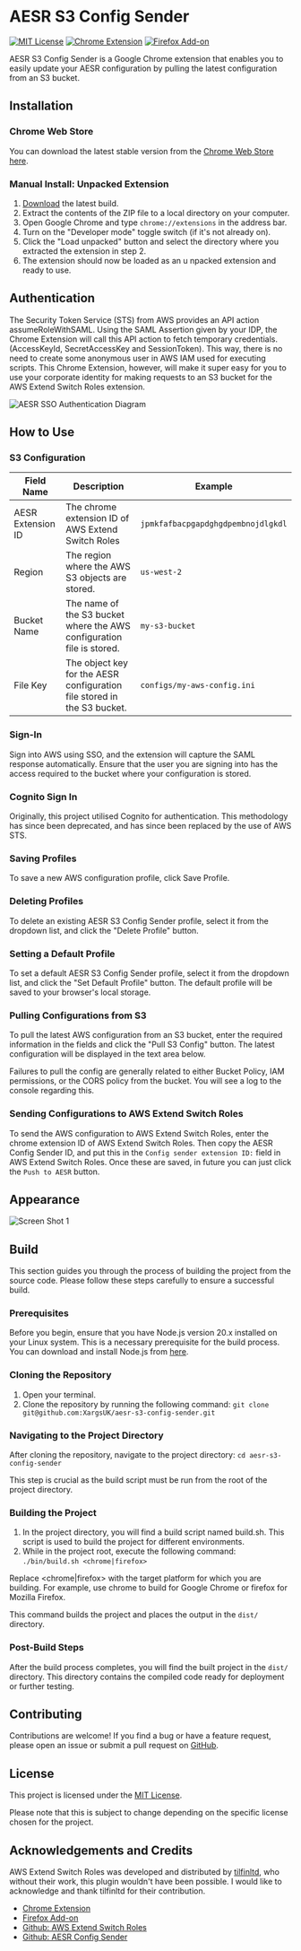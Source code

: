 # AESR S3 Config Sender

[![MIT License](https://img.shields.io/badge/License-MIT-green.svg)](https://choosealicense.com/licenses/mit/)
[![Chrome Extension](https://img.shields.io/chrome-web-store/v/ikmgjpefodojiccmidahcblifopeimjf.svg)](https://chrome.google.com/webstore/detail/aesr-s3-config-sender/ikmgjpefodojiccmidahcblifopeimjf?utm_source=github)
[![Firefox Add-on](https://img.shields.io/amo/v/aesr-s3-config-sender.svg)](https://addons.mozilla.org/firefox/addon/aesr-s3-config-sender?utm_source=github)

AESR S3 Config Sender is a Google Chrome extension that enables you to easily update your AESR configuration by pulling the latest configuration from an S3 bucket.

## Installation

### Chrome Web Store

You can download the latest stable version from the [Chrome Web Store here](https://chrome.google.com/webstore/detail/aesr-s3-config-sender/ikmgjpefodojiccmidahcblifopeimjf?hl=en-GB&authuser=0).

### Manual Install: Unpacked Extension

1. [Download](https://github.com/XargsUK/aesr-s3-config-sender/releases/latest) the latest build.
2. Extract the contents of the ZIP file to a local directory on your computer.
3. Open Google Chrome and type `chrome://extensions` in the address bar.
4. Turn on the "Developer mode" toggle switch (if it's not already on).
5. Click the "Load unpacked" button and select the directory where you extracted the extension in step 2.
6. The extension should now be loaded as an u npacked extension and ready to use.

## Authentication

The Security Token Service (STS) from AWS provides an API action assumeRoleWithSAML. Using the SAML Assertion given by your IDP, the Chrome Extension will call this API action to fetch temporary credentials. (AccessKeyId, SecretAccessKey and SessionToken). This way, there is no need to create some anonymous user in AWS IAM used for executing scripts. This Chrome Extension, however, will make it super easy for you to use your corporate identity for making requests to an S3 bucket for the AWS Extend Switch Roles extension.

![AESR SSO Authentication Diagram](https://github.com/XargsUK/aesr-s3-config-sender/blob/main/images/aesr-diagram.png)

## How to Use

### S3 Configuration

| Field Name        | Description                                                             | Example                            |
| ----------------- | ----------------------------------------------------------------------- | ---------------------------------- |
| AESR Extension ID | The chrome extension ID of AWS Extend Switch Roles                      | `jpmkfafbacpgapdghgdpembnojdlgkdl` |
| Region            | The region where the AWS S3 objects are stored.                         | `us-west-2`                        |
| Bucket Name       | The name of the S3 bucket where the AWS configuration file is stored.   | `my-s3-bucket`                     |
| File Key          | The object key for the AESR configuration file stored in the S3 bucket. | `configs/my-aws-config.ini`        |

### Sign-In

Sign into AWS using SSO, and the extension will capture the SAML response automatically. Ensure that the user you are signing into has the access required to the bucket where your configuration is stored.

### Cognito Sign In

Originally, this project utilised Cognito for authentication. This methodology has since been deprecated, and has since been replaced by the use of AWS STS.

### Saving Profiles

To save a new AWS configuration profile, click Save Profile.

### Deleting Profiles

To delete an existing AESR S3 Config Sender profile, select it from the dropdown list, and click the "Delete Profile" button.

### Setting a Default Profile

To set a default AESR S3 Config Sender profile, select it from the dropdown list, and click the "Set Default Profile" button. The default profile will be saved to your browser's local storage.

### Pulling Configurations from S3

To pull the latest AWS configuration from an S3 bucket, enter the required information in the fields and click the "Pull S3 Config" button. The latest configuration will be displayed in the text area below.

Failures to pull the config are generally related to either Bucket Policy, IAM permissions, or the CORS policy from the bucket. You will see a log to the console regarding this.

### Sending Configurations to AWS Extend Switch Roles

To send the AWS configuration to AWS Extend Switch Roles, enter the chrome extension ID of AWS Extend Switch Roles. Then copy the AESR Config Sender ID, and put this in the `Config sender extension ID:` field in AWS Extend Switch Roles. Once these are saved, in future you can just click the `Push to AESR` button.

## Appearance

![Screen Shot 1](https://github.com/XargsUK/aesr-s3-config-sender/blob/main/images/screenshot-1.png)

## Build

This section guides you through the process of building the project from the source code. Please follow these steps carefully to ensure a successful build.

### Prerequisites

Before you begin, ensure that you have Node.js version 20.x installed on your Linux system. This is a necessary prerequisite for the build process. You can download and install Node.js from [here](https://nodejs.org/en).

### Cloning the Repository

1. Open your terminal.
2. Clone the repository by running the following command:
   `git clone git@github.com:XargsUK/aesr-s3-config-sender.git`

### Navigating to the Project Directory

After cloning the repository, navigate to the project directory:
`cd aesr-s3-config-sender`

This step is crucial as the build script must be run from the root of the project directory.

### Building the Project

1. In the project directory, you will find a build script named build.sh. This script is used to build the project for different environments.
2. While in the project root, execute the following command: `./bin/build.sh <chrome|firefox>`

Replace <chrome|firefox> with the target platform for which you are building. For example, use chrome to build for Google Chrome or firefox for Mozilla Firefox.

This command builds the project and places the output in the `dist/` directory.

### Post-Build Steps

After the build process completes, you will find the built project in the `dist/` directory. This directory contains the compiled code ready for deployment or further testing.

## Contributing

Contributions are welcome! If you find a bug or have a feature request, please open an issue or submit a pull request on [GitHub](https://github.com/XargsUK/aesr-s3-config-sender/).

## License

This project is licensed under the [MIT License](https://opensource.org/licenses/MIT).

Please note that this is subject to change depending on the specific license chosen for the project.

## Acknowledgements and Credits

AWS Extend Switch Roles was developed and distributed by [tilfinltd](https://github.com/tilfinltd/), who without their work, this plugin wouldn't have been possible. I would like to acknowledge and thank tilfinltd for their contribution.

- [Chrome Extension](https://chrome.google.com/webstore/detail/aws-extend-switch-roles/jpmkfafbacpgapdghgdpembnojdlgkdl)
- [Firefox Add-on](https://addons.mozilla.org/firefox/addon/aws-extend-switch-roles3/)
- [Github: AWS Extend Switch Roles](https://github.com/tilfinltd/aws-extend-switch-roles)
- [Github: AESR Config Sender](https://github.com/tilfinltd/aesr-config-sender)
